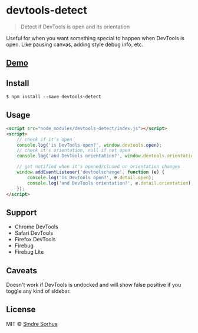 # devtools-detect

> Detect if DevTools is open and its orientation

Useful for when you want something special to happen when DevTools is open. Like pausing canvas, adding style debug info, etc.


## [Demo](https://sindresorhus.com/devtools-detect)


## Install

```
$ npm install --save devtools-detect
```


## Usage

```html
<script src="node_modules/devtools-detect/index.js"></script>
<script>
	// check if it's open
	console.log('is DevTools open?', window.devtools.open);
	// check it's orientation, null if not open
	console.log('and DevTools orientation?', window.devtools.orientation);

	// get notified when it's opened/closed or orientation changes
	window.addEventListener('devtoolschange', function (e) {
		console.log('is DevTools open?', e.detail.open);
		console.log('and DevTools orientation?', e.detail.orientation);
	});
</script>
```


## Support

- Chrome DevTools
- Safari DevTools
- Firefox DevTools
- Firebug
- Firebug Lite


## Caveats

Doesn't work if DevTools is undocked and will show false positive if you toggle any kind of sidebar.


## License

MIT © [Sindre Sorhus](https://sindresorhus.com)
